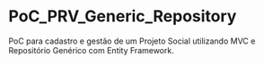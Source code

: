 # PoC_PRV_Generic_Repository
PoC para cadastro e gestão de um Projeto Social utilizando MVC e Repositório Genérico com Entity Framework.
